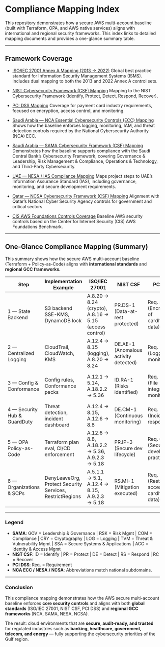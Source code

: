 # Compliance Mapping Index

This repository demonstrates how a secure AWS multi-account baseline (built with Terraform, OPA, and AWS native services) aligns with international and regional security frameworks.
This index links to detailed mapping documents and provides a one-glance summary table.

---

## Framework Coverage

- [ISO/IEC 27001 Annex A Mapping (2013 → 2022)](iso27001-mapping.md)
  Global best practice standard for Information Security Management Systems (ISMS). Includes dual mapping to both the 2013 and 2022 Annex A control sets.

- [NIST Cybersecurity Framework (CSF) Mapping](nist-csf-mapping.md)
  Mapping to the NIST Cybersecurity Framework (Identify, Protect, Detect, Respond, Recover).

- [PCI DSS Mapping](pci-dss-mapping.md)
  Coverage for payment card industry requirements, focused on encryption, access control, and monitoring.

- [Saudi Arabia — NCA Essential Cybersecurity Controls (ECC) Mapping](nca-ecc-mapping.md)
  Shows how the baseline enforces logging, monitoring, IAM, and threat detection controls required by the National Cybersecurity Authority (NCA) ECC.

- [Saudi Arabia — SAMA Cybersecurity Framework (CSF) Mapping](sama-csf-mapping.md)
  Demonstrates how the baseline supports compliance with the Saudi Central Bank’s Cybersecurity Framework, covering Governance & Leadership, Risk Management & Compliance, Operations & Technology, and Third-Party Cybersecurity.

- [UAE — NESA / IAS Compliance Mapping](nesa-ias-mapping.md)
  Maps project steps to UAE’s Information Assurance Standard (IAS), including governance, monitoring, and secure development requirements.

- [Qatar — NCSA Cybersecurity Framework (CSF) Mapping](ncsa-csf-mapping.md)
  Alignment with Qatar’s National Cyber Security Agency controls for government and critical sectors.

- [CIS AWS Foundations Controls Coverage](cis-aws-foundations.md)
  Baseline AWS security controls based on the Center for Internet Security (CIS) AWS Foundations Benchmark.

---

## One-Glance Compliance Mapping (Summary)

This summary shows how the secure AWS multi-account baseline (Terraform + Policy-as-Code) aligns with **international standards** and **regional GCC frameworks**.

| Step | Implementation Example | ISO/IEC 27001 | NIST CSF | PCI DSS | Saudi NCA ECC | Saudi SAMA CSF | UAE NESA IAS | Qatar NCSA CSF |
|------|-------------------------|---------------|----------|---------|----------------|----------------|--------------|----------------|
| 1 — State Backend | S3 backend SSE-KMS, DynamoDB lock | A.8.20 → 8.24 (crypto), A.8.16 → 5.15 (access control) | PR.DS-1 (Data-at-rest protected) | Req. 3.5 (Encryption of cardholder data) | — | Cryptography (CRY), Access Control (ACC) | — | Data Protection |
| 2 — Centralized Logging | CloudTrail, CloudWatch, KMS | A.12.4 → 8.15 (logging), A.8.20 → 8.24 | DE.AE-1 (Anomalous activity detected) | Req. 10 (Logging & monitoring) | D1/D2 (Logging & monitoring) | Operations & Technology (LOG) | Logging & monitoring | Logging & Monitoring |
| 3 — Config & Conformance | Config rules, Conformance packs | A.12.1 → 5.14, A.18.2.2 → 5.36 | ID.RA-1 (Risks identified) | Req. 11.5 (File integrity monitoring) | CC-06 (Compliance checks) | Risk Mgmt & Compliance (RSK), Compliance (COM) | Compliance & audit governance | Risk Mgmt & Compliance |
| 4 — Security Hub & GuardDuty | Threat detection, incident dashboard | A.12.4 → 8.15, A.12.6 → 8.8 | DE.CM-1 (Continuous monitoring) | Req. 12.10 (Incident response) | D5.5 (Threat detection), CC-06 | Operations & Technology (TVM, OPM) | Threat & vulnerability mgmt, monitoring | Threat Detection & Response |
| 5 — OPA Policy-as-Code | Terraform plan eval, CI/CD enforcement | A.12.6 → 8.8, A.18.2.2 → 5.36, A.9.2.3 → 5.18 | PR.IP-3 (Secure dev lifecycle) | Req. 6.3 (Secure development practices) | D3.2 (Secure by design), D5.3 (IAM) | Operations & Technology (SSA), Identity & Access (ACC) | Secure development lifecycle | Secure Development Lifecycle |
| 6 — Organizations & SCPs | DenyLeaveOrg, Protect Security Services, RestrictRegions | A.5.1.1 → 5.1, A.12.4 → 8.15, A.9.2.3 → 5.18 | RS.MI-1 (Mitigation executed) | Req. 7.2 (Restrict access to cardholder data) | D5.2 (IAM), D5.5 (GuardDuty), D1/D2 (logging) | Governance & Leadership (GOV), Access Control (ACC) | Governance, access control, monitoring | Governance & Access Control |

---

### Legend
- **SAMA**: GOV = Leadership & Governance | RSK = Risk Mgmt | COM = Compliance | CRY = Cryptography | LOG = Logging | TVM = Threat & Vulnerability Mgmt | SSA = Secure Systems & Applications | ACC = Identity & Access Mgmt
- **NIST CSF**: ID = Identify | PR = Protect | DE = Detect | RS = Respond | RC = Recover
- **PCI DSS**: Req. = Requirement
- **NCA ECC / NESA / NCSA**: Abbreviations match national subdomains.

---

### Conclusion
This compliance mapping demonstrates how the AWS secure multi-account baseline enforces **core security controls** and aligns with both **global standards** (ISO/IEC 27001, NIST CSF, PCI DSS) and **regional GCC frameworks** (NCA, SAMA, NESA, NCSA).

The result: cloud environments that are **secure, audit-ready, and trusted** for regulated industries such as **banking, healthcare, government, telecom, and energy** — fully supporting the cybersecurity priorities of the Gulf region.
